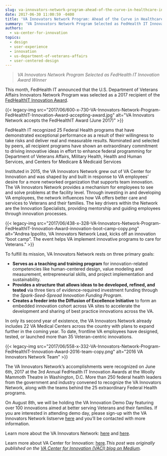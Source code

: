 ```yaml
---
slug: va-innovators-network-program-ahead-of-the-curve-in-healthcare-innovation
date: 2017-06-30 11:00:59 -0400
title: 'VA Innovators Network Program: Ahead of the Curve in Healthcare Innovation'
summary: 'VA Innovators Network Program Selected as FedHealth IT Innovation Award Winner This month, FedHealth IT announced that the U.S. Department of Veterans Affairs Innovators Network Program was selected as a 2017 recipient of the FedHealthIT Innovation Award. FedHealth IT recognized 25 Federal Health'
authors:
  - va-center-for-innovation
topics:
  - design
  - user-experience
  - innovation
  - us-department-of-veterans-affairs
  - user-centered-design
---
```


> _VA Innovators Network Program Selected as FedHealth IT Innovation Award Winner_

This month, FedHealth IT announced that the U.S. Department of Veterans Affairs Innovators Network Program was selected as a 2017 recipient of the <a href="http://www.fedhealthit.com/2017/05/7618-2/" target="_blank" rel="noopener noreferrer">FedHealthIT Innovation Award</a>.

{{< legacy-img src="2017/06/600-x-730-VA-Innovators-Network-Program-FedHealthIT-Innovation-Award-accepting-award.jpg" alt="VA Innovators Network accepts the FedHealthIT Award (June 2017)" >}}

FedHealth IT recognized 25 Federal Health programs that have demonstrated exceptional performance as a result of their willingness to take risks and deliver real and measurable results. Nominated and selected by peers, all recipient programs have shown an extraordinary commitment to driving innovative ideas in effort to enhance federal programming for Department of Veterans Affairs, Military Health, Health and Human Services, and Centers for Medicare & Medicaid Services

Instituted in 2015, the VA Innovators Network grew out of VA Center for Innovation and was shaped by and built in response to VA employees’ desire for a more networked organization that supports team innovation. The VA Innovators Network provides a mechanism for employees to see and solve problems at the facility level. Through investing in and developing VA employees, the network influences how VA offers better care and services to Veterans and their families. The key drivers within the Network are the Innovation Specialists, providing mentorship and guiding employees through innovation processes.

{{< legacy-img src="2017/06/438-x-328-VA-Innovators-Network-Program-FedHealthIT-Innovation-Award-innovation-boot-camp-copy.png" alt="Andrea Ippolito, VA Innovators Network Lead, kicks off an innovation “boot camp”. The event helps VA implement innovative programs to care for Veterans." >}}

To fulfill its mission, VA Innovators Network rests on three primary goals:

  * **Serves as a teaching and training program** for innovation-related competencies like human-centered design, value modeling and measurement, entrepreneurial skills, and project implementation and sustainability.
  * **Provides a structure that allows ideas to be developed, refined, and tested** via three tiers of evidence-required investment funding through the <em class="markup--em markup--p-em">Spark-Seed-Spread Innovation Funding Program</em>.
  * **Creates a feeder into the Diffusion of Excellence Initiative** to form an embedded innovation cohort across VA sites to accelerate the development and sharing of best practice innovations across the VA.

In only its second year of existence, the VA Innovators Network already includes 22 VA Medical Centers across the country with plans to expand further in the coming year. To date, frontline VA employees have designed, tested, or launched more than 35 Veteran-centric innovations.

{{< legacy-img src="2017/06/558-x-332-VA-Innovators-Network-Program-FedHealthIT-Innovation-Award-2016-team-copy.png" alt="2016 VA Innovators Network Team" >}}

The VA Innovators Network’s accomplishments were recognized on June 6th, 2017 at the 3rd Annual FedHealth IT Innovation Awards at the Woolly Mammoth Theatre in Washington, D.C. More than 250 federal health leaders from the government and industry convened to recognize the VA Innovators Network, along with the teams behind the 25 extraordinary Federal Health programs.

On August 8th, we will be holding the VA Innovation Demo Day featuring over 100 innovations aimed at better serving Veterans and their families. If you are interested in attending demo day, please sign-up with the VA Innovators Network listserve <a href="http://info.mbaoutcome.com/va-innovators-network/" target="_blank" rel="noopener noreferrer">here</a> and you’ll be contacted with more information.

Learn more about the VA Innovators Network: <a href="https://www.innovation.va.gov/innovatorsnetwork/" target="_blank" rel="noopener noreferrer">here</a> and <a href="https://medium.com/@VAInnovation/va-innovators-network-boot-camp-kicking-off-f1da59b379b5" target="_blank" rel="noopener noreferrer">here</a>.

Learn more about VA Center for Innovation: <a href="https://www.innovation.va.gov/" target="_blank" rel="noopener noreferrer">here</a>._This post was originally published on the [VA Center for Innovation (VACI) blog on Medium](https://medium.com/vainnovation/ahead-of-the-curve-in-healthcare-innovation-fb1813ab79a9)._
